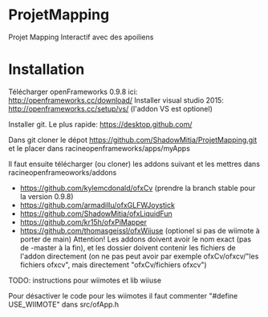 # ProjetMapping
Projet Mapping Interactif avec des apoiliens

# Installation


Télécharger openFrameworks 0.9.8 ici: http://openframeworks.cc/download/
Installer visual studio 2015: http://openframeworks.cc/setup/vs/ (l'addon VS est optionel)

Installer git. Le plus rapide: https://desktop.github.com/

Dans git cloner le dépot https://github.com/ShadowMitia/ProjetMapping.git et le placer dans racineopenframeworks/apps/myApps


Il faut ensuite télécharger (ou cloner) les addons suivant et les mettres dans racineopenframeoworks/addons
- https://github.com/kylemcdonald/ofxCv (prendre la branch stable pour la version 0.9.8)
- https://github.com/armadillu/ofxGLFWJoystick
- https://github.com/ShadowMitia/ofxLiquidFun
- https://github.com/kr15h/ofxPiMapper
- https://github.com/thomasgeissl/ofxWiiuse (optionel si pas de wiimote à porter de main)
Attention! Les addons doivent avoir le nom exact (pas de -master à la fin), et les dossier doivent contenir les fichiers de l'addon directement (on ne pas peut avoir par exemple ofxCv/ofxcv/"les fichiers ofxcv", mais directement "ofxCv/fichiers ofxcv")

TODO: instructions pour wiimotes et lib wiiuse

Pour désactiver le code pour les wiimotes il faut commenter "#define USE_WIIMOTE" dans src/ofApp.h

